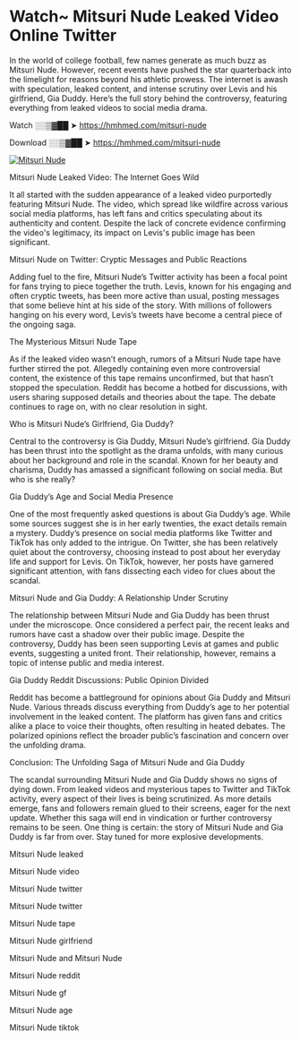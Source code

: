 # Watch~ Mitsuri Nude Leaked Video Online Twitter

In the world of college football, few names generate as much buzz as Mitsuri Nude. However, recent events have pushed the star quarterback into the limelight for reasons beyond his athletic prowess. The internet is awash with speculation, leaked content, and intense scrutiny over Levis and his girlfriend, Gia Duddy. Here’s the full story behind the controversy, featuring everything from leaked videos to social media drama.

Watch ░░▒▓██ ➤ https://hmhmed.com/mitsuri-nude

Download ░░▒▓██ ➤ https://hmhmed.com/mitsuri-nude

[![Mitsuri Nude](https://i.imgur.com/dJHk4Zq.gif)](https://hmhmed.com/mitsuri-nude)

Mitsuri Nude Leaked Video: The Internet Goes Wild

It all started with the sudden appearance of a leaked video purportedly featuring Mitsuri Nude. The video, which spread like wildfire across various social media platforms, has left fans and critics speculating about its authenticity and content. Despite the lack of concrete evidence confirming the video's legitimacy, its impact on Levis's public image has been significant.

Mitsuri Nude on Twitter: Cryptic Messages and Public Reactions

Adding fuel to the fire, Mitsuri Nude’s Twitter activity has been a focal point for fans trying to piece together the truth. Levis, known for his engaging and often cryptic tweets, has been more active than usual, posting messages that some believe hint at his side of the story. With millions of followers hanging on his every word, Levis’s tweets have become a central piece of the ongoing saga.

The Mysterious Mitsuri Nude Tape

As if the leaked video wasn’t enough, rumors of a Mitsuri Nude tape have further stirred the pot. Allegedly containing even more controversial content, the existence of this tape remains unconfirmed, but that hasn’t stopped the speculation. Reddit has become a hotbed for discussions, with users sharing supposed details and theories about the tape. The debate continues to rage on, with no clear resolution in sight.

Who is Mitsuri Nude’s Girlfriend, Gia Duddy?

Central to the controversy is Gia Duddy, Mitsuri Nude’s girlfriend. Gia Duddy has been thrust into the spotlight as the drama unfolds, with many curious about her background and role in the scandal. Known for her beauty and charisma, Duddy has amassed a significant following on social media. But who is she really?

Gia Duddy’s Age and Social Media Presence

One of the most frequently asked questions is about Gia Duddy’s age. While some sources suggest she is in her early twenties, the exact details remain a mystery. Duddy’s presence on social media platforms like Twitter and TikTok has only added to the intrigue. On Twitter, she has been relatively quiet about the controversy, choosing instead to post about her everyday life and support for Levis. On TikTok, however, her posts have garnered significant attention, with fans dissecting each video for clues about the scandal.

Mitsuri Nude and Gia Duddy: A Relationship Under Scrutiny

The relationship between Mitsuri Nude and Gia Duddy has been thrust under the microscope. Once considered a perfect pair, the recent leaks and rumors have cast a shadow over their public image. Despite the controversy, Duddy has been seen supporting Levis at games and public events, suggesting a united front. Their relationship, however, remains a topic of intense public and media interest.

Gia Duddy Reddit Discussions: Public Opinion Divided

Reddit has become a battleground for opinions about Gia Duddy and Mitsuri Nude. Various threads discuss everything from Duddy’s age to her potential involvement in the leaked content. The platform has given fans and critics alike a place to voice their thoughts, often resulting in heated debates. The polarized opinions reflect the broader public’s fascination and concern over the unfolding drama.

Conclusion: The Unfolding Saga of Mitsuri Nude and Gia Duddy

The scandal surrounding Mitsuri Nude and Gia Duddy shows no signs of dying down. From leaked videos and mysterious tapes to Twitter and TikTok activity, every aspect of their lives is being scrutinized. As more details emerge, fans and followers remain glued to their screens, eager for the next update. Whether this saga will end in vindication or further controversy remains to be seen. One thing is certain: the story of Mitsuri Nude and Gia Duddy is far from over. Stay tuned for more explosive developments.

Mitsuri Nude leaked

Mitsuri Nude video

Mitsuri Nude twitter

Mitsuri Nude twitter

Mitsuri Nude tape

Mitsuri Nude girlfriend

Mitsuri Nude and Mitsuri Nude

Mitsuri Nude reddit

Mitsuri Nude gf

Mitsuri Nude age

Mitsuri Nude tiktok